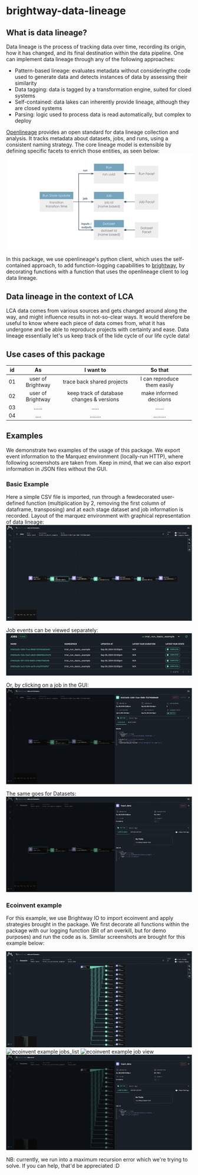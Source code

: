 # brightway-data-lineage

## What is data lineage?
Data lineage is the process of tracking data over time, recording its origin, how it has changed, and its final destination within the data pipeline. One can implement data lineage through any of the following approaches:
- Pattern-based lineage: evaluates metadata without consideringthe code used to generate data and detects instances of data by assessing their similarity
- Data tagging: data is tagged by a transformation engine, suited for cloed systems
- Self-contained: data lakes can inherently provide lineage, although they are closed systems
- Parsing: logic used to process data is read automatically, but complex to deploy

[Openlineage](https://openlineage.io/) provides an open standard for data lineage collection and analysis. It tracks metadata about datasets, jobs, and runs, using a consistent naming strategy. The core lineage model is extensible by defining specific facets to enrich those entities, as seen below:
![openlineage events outline](images/openlineage_events_outline.svg)
                              
In this package, we use openlineage's python client, which uses the self-contained approach, to add function-logging capabilities to [brightway](https://github.com/brightway-lca/brightway25), by decorating functions with a function that uses the openlineage client to log data lineage.

## Data lineage in the context of LCA
LCA data comes from various sources and gets changed around along the way, and might influence results in not-so-clear ways. It would therefore be useful to know where each piece of data comes from, what it has undergone and be able to reproduce projects with certainty and ease. Data lineage essentially let's us keep track of the lide cycle of our life cycle data!

## Use cases of this package


|id        | As                   | I want to                                                 | So that                                          |       |
| :---:    |  :---:               |  :---:                                                    |  :---:                                           |  :---:|
| 01       | user of Brightway    | trace back shared projects                                | I can reproduce them easily                      |       |
| 02       | user of Brightway    | keep track of database changes & versions                 | make informed decisions                          |       |
| 03       | ......               | .....                                                     | ......                                           |       |
| 04       | ....                 | ........                                                  | .........                                        |       |



## Examples
We demonstrate two examples of the usage of this package. We export event information to the Marquez environment (locally-run HTTP), where following screenshots are taken from. Keep in mind, that we can also export information in JSON files without the GUI.
### Basic Example
Here a simple CSV file is imported, run through a fewdecorated user-defined function (multiplication by 2, removing the first column of dataframe, transposing) and at each stage dataset and job information is recorded.
Layout of the marquez environment with graphical representation of data lineage:
![basic example marquez environment](images/basic_example_marquez_env.png)

Job events can be viewed separately:
![basic example jobs_list](images/basic_example_jobs_list.png)

Or, by clicking on a job in the GUI:
![basic example job view](images/basic_example_job.png)

The same goes for Datasets:
![basic example dataset view](images/basic_example_dataset.png)


### Ecoinvent example
For this example, we use Brightway IO to import ecoinvent and apply strategies brought in the package. We first decorate all functions within the package with our logging function (Bit of an overkill, but for demo purposes) and run the code as is. 
Similar screenshots are brought for this example below:

![ecoinvent example marquez environment](images/ecoinvent_example_marquez_env.png)
![ecoinvent example jobs_list](images/ecoinvent_example_jobs_list.png)
![ecoinvent example job view](images/ecoinvent_example_job.png)
![ecoinvent example dataset view](images/ecoinvent_example_dataset.png)

NB: currently, we run into a maximum recursion error which we're trying to solve. If you can help, that'd be appreciated :D
